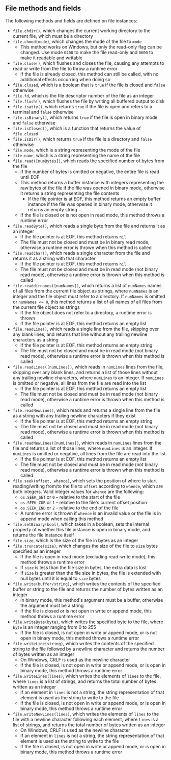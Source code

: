 ## File methods and fields

The following methods and fields are defined on file instances:
- `file.chdir()`, which changes the current working directory to the current file, which must be a directory
- `file.chmod(mode)`, which changes the mode of the file to `mode`
    - This method works on Windows, but only the read-only flag can be changed. Use mode `0400` to make the file read-only and `0600` to make it readable and writable
- `file.close()`, which flushes and closes the file, causing any attempts to read or write from the file to throw a runtime error
    - If the file is already closed, this method can still be called, with no additional effects occurring when doing so
- `file.closed`, which is a boolean that is `true` if the file is closed and `false` otherwise
- `file.fd`, which is the file descriptor number of the file as an integer
- `file.flush()`, which flushes the file by writing all buffered output to disk
- `file.isatty()`, which returns `true` if the file is open and refers to a terminal and `false` otherwise
- `file.isBinary()`, which returns `true` if the file is open in binary mode and `false` otherwise
- `file.isClosed()`, which is a function that returns the value of `file.closed`
- `file.isDir()`, which returns `true` if the file is a directory and `false` otherwise
- `file.mode`, which is a string representing the mode of the file
- `file.name`, which is a string representing the name of the file
- `file.read([numBytes])`, which reads the specified number of bytes from the file
    - If the number of bytes is omitted or negative, the entire file is read until EOF
    - This method returns a buffer instance with integers representing the raw bytes of the file if the file was opened in binary mode, otherwise it returns a string representing the file contents
        - If the file pointer is at EOF, this method returns an empty buffer instance if the file was opened in binary mode, otherwise it returns an empty string
    - If the file is closed or is not open in read mode, this method throws a runtime error
- `file.readByte()`, which reads a single byte from the file and returns it as an integer
    - If the file pointer is at EOF, this method returns `nil`
    - The file must not be closed and must be in binary read mode, otherwise a runtime error is thrown when this method is called
- `file.readChar()`, which reads a single character from the file and returns it as a string with that character
    - If the file pointer is at EOF, this method returns `nil`
    - The file must not be closed and must be in read mode (not binary read mode), otherwise a runtime error is thrown when this method is called
- `file.readdirnames([numNames])`, which returns a list of `numNames` names of all files from the current file object as strings, where `numNames` is an integer and the file object must refer to a directory. If `numNames` is omitted or `numNames <= 0`, this method returns a list of all names of all files from the current file object as strings
    - If the file object does not refer to a directory, a runtime error is thrown
    - If the file pointer is at EOF, this method returns an empty list
- `file.readLine()`, which reads a single line from the file, skipping over any blank lines, and returns that line without any trailing newline characters as a string
    - If the file pointer is at EOF, this method returns an empty string
    - The file must not be closed and must be in read mode (not binary read mode), otherwise a runtime error is thrown when this method is called
- `file.readLines([numLines])`, which reads in `numLines` lines from the file, skipping over any blank lines, and returns a list of those lines without any trailing newline characters, where `numLines` is an integer. If `numLines` is omitted or negative, all lines from the file are read into the list
    - If the file pointer is at EOF, this method returns an empty list
    - The file must not be closed and must be in read mode (not binary read mode), otherwise a runtime error is thrown when this method is called
- `file.readNewLine()`, which reads and returns a single line from the file as a string with any trailing newline characters if they exist
    - If the file pointer is at EOF, this method returns an empty string
    - The file must not be closed and must be in read mode (not binary read mode), otherwise a runtime error is thrown when this method is called
- `file.readNewLines([numLines])`, which reads in `numLines` lines from the file and returns a list of those lines, where `numLines` is an integer. If `numLines` is omitted or negative, all lines from the file are read into the list
    - If the file pointer is at EOF, this method returns an empty list
    - The file must not be closed and must be in read mode (not binary read mode), otherwise a runtime error is thrown when this method is called
- `file.seek(offset, whence)`, which sets the position of where to start reading/writing from/to the file to `offset` according to `whence`, which are both integers. Valid integer values for `whence` are the following:
    - `os.SEEK_SET` or `0` – relative to the start of the file
    - `os.SEEK_CUR` or `1` – relative to the file's current offset position
    - `os.SEEK_END` or `2` – relative to the end of the file
    - A runtime error is thrown if `whence` is an invalid value or the file is in append mode when calling this method
- `file.setBinary(bool)`, which takes in a boolean, sets the internal property of whether this file instance is open in binary mode, and returns the file instance itself
- `file.size`, which is the size of the file in bytes as an integer
- `file.truncate(size)`, which changes the size of the file to `size` bytes specified as an integer
    - If the file is open in read mode (excluding read-write mode), this method throws a runtime error
    - If `size` is less than the file size in bytes, the extra data is lost
    - If `size` is greater than the file size in bytes, the file is extended with null bytes until it is equal to `size` bytes
- `file.write(buffer/string)`, which writes the contents of the specified buffer or string to the file and returns the number of bytes written as an integer
    - In binary mode, this method's argument must be a buffer, otherwise the argument must be a string
    - If the file is closed or is not open in write or append mode, this method throws a runtime error
- `file.writeByte(byte)`, which writes the specified byte to the file, where `byte` is an integer ranging from 0 to 255
    - If the file is closed, is not open in write or append mode, or is not open in binary mode, this method throws a runtime error
- `file.writeLine(string)`, which writes the contents of the specified string to the file followed by a newline character and returns the number of bytes written as an integer
    - On Windows, CRLF is used as the newline character
    - If the file is closed, is not open in write or append mode, or is open in binary mode, this method throws a runtime error
- `file.writeLines(lines)`, which writes the elements of `lines` to the file, where `lines` is a list of strings, and returns the total number of bytes written as an integer
    - If an element in `lines` is not a string, the string representation of that element is used as the string to write to the file
    - If the file is closed, is not open in write or append mode, or is open in binary mode, this method throws a runtime error
- `file.writeNewLines(lines)`, which writes the elements of `lines` to the file with a newline character following each element, where `lines` is a list of strings, and returns the total number of bytes written as an integer
    - On Windows, CRLF is used as the newline character
    - If an element in `lines` is not a string, the string representation of that element is used as the string to write to the file
    - If the file is closed, is not open in write or append mode, or is open in binary mode, this method throws a runtime error
